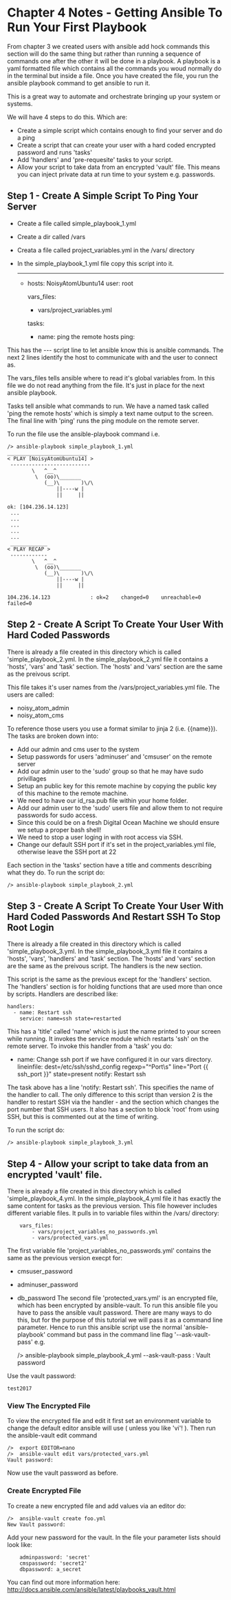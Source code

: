# Chapter 4 Notes - Getting Ansible To Run Your First Playbook

From chapter 3 we created users with ansible add hock commands this section will do the same thing but rather than running a
sequence of commands one after the other it will be done in a playbook. A playbook is a yaml formatted file which contains all the
commands you woud normally do in the terminal but inside a file. Once you have created the file, you run the ansible playbook command
to get ansible to run it.

This is a great way to automate and orchestrate bringing up your system or systems.

We will have 4 steps to do this. Which are:

* Create a simple script which contains enough to find your server and do a ping
* Create a script that can create your user with a hard coded encrypted password and runs 'tasks'
* Add 'handlers' and 'pre-requesite' tasks to your script.
* Allow your script to take data from an encrypted 'vault' file. This means you can inject private data at run time to your system e.g. passwords.



## Step 1 - Create A Simple Script To Ping Your Server

* Create a file called simple_playbook_1.yml
* Create a dir called /vars
* Creata a file called project_variables.yml in the /vars/ directory
* In the simple_playbook_1.yml file copy this script into it.

	---
	- hosts: NoisyAtomUbuntu14
	  user: root

	  vars_files:
	  - vars/project_variables.yml

	  tasks:
	  - name: ping the remote hosts
		ping:

This has the --- script line to let ansible know this is ansible commands. 
The next 2 lines identify the host to communicate with and the user to connect as.

The vars_files tells ansible where to read it's global variables from. In this file we do not read anything from the file. It's
just in place for the next ansible playbook.

Tasks tell ansible what commands to run. We have a named task called 'ping the remote hosts' which is simply a text name output
to the screen. The final line with 'ping' runs the ping module on the remote server.

To run the file use the ansible-playbook command i.e.

	/> ansible-playbook simple_playbook_1.yml
	__________________________
	< PLAY [NoisyAtomUbuntu14] >
	 --------------------------
			\   ^__^
			 \  (oo)\_______
				(__)\       )\/\
					||----w |
					||     ||
	 
	ok: [104.236.14.123]
	 ...
	 ...
	 ...
	 ...
	 ...
	 ____________
	< PLAY RECAP >
	 ------------
			\   ^__^
			 \  (oo)\_______
				(__)\       )\/\
					||----w |
					||     ||

	104.236.14.123             : ok=2    changed=0    unreachable=0    failed=0



## Step 2 - Create A Script To Create Your User With Hard Coded Passwords

There is already a file created in this directory which is called 'simple_playbook_2.yml. In the simple_playbook_2.yml 
file it contains a 'hosts', 'vars' and 'task' section. The 'hosts' and 'vars' section are the same as the preivous script.

This file takes it's user names from the /vars/project_variables.yml file. The users are called:
* noisy_atom_admin
* noisy_atom_cms

To reference those users you use a format similar to jinja 2 (i.e. {{name}}). The tasks are broken down into: 

* Add our admin and cms user to the system
* Setup passwords for users 'adminuser' and 'cmsuser' on the remote server
* Add our admin user to the 'sudo' group so that he may have sudo privillages
* Setup an public key for this remote machine by copying the public key of this machine to the remote machine.
* We need to have our id_rsa.pub file within your home folder.
* Add our admin user to the 'sudo' users file and allow them to not require passwords for sudo access.
* Since this could be on a fresh Digital Ocean Machine we should ensure we setup a proper bash shell!
* We need to stop a user loging in with root access via SSH.
* Change our default SSH port if it's set in the project_variables.yml file, otherwise leave the SSH port at 22

Each section in the 'tasks' section have a title and comments describing what they do.
To run the script do:

	/> ansible-playbook simple_playbook_2.yml



## Step 3 - Create A Script To Create Your User With Hard Coded Passwords And Restart SSH To Stop Root Login

There is already a file created in this directory which is called 'simple_playbook_3.yml. In the simple_playbook_3.yml 
file it contains a 'hosts', 'vars', 'handlers' and 'task' section. The 'hosts' and 'vars' section are the same as the 
preivous script. The handlers is the new section.

This script is the same as the previous except for the 'handlers' section. The 'handlers' section is for holding
functions that are used more than once by scripts. Handlers are described like:

	handlers:
	  - name: Restart ssh
		service: name=ssh state=restarted

This has a 'title' called 'name' which is just the name printed to your screen while running. It invokes the service 
module which restarts 'ssh' on the remote server. To invoke this handler from a 'task' you do:

  - name: Change ssh port if we have configured it in our vars directory.
    lineinfile: dest=/etc/ssh/sshd_config
      regexp="^Port\s"
      line="Port {{ ssh_port }}"
      state=present
    notify: Restart ssh

The task above has a line 'notify: Restart ssh'. This specifies the name of the handler to call. The only difference to
this script than version 2 is the handler to restart SSH via the handler - and the section which changes the port number
that SSH users. It also has a section to block 'root' from using SSH, but this is commented out at the time of writing.

To run the script do:

	/> ansible-playbook simple_playbook_3.yml



## Step 4 - Allow your script to take data from an encrypted 'vault' file.

There is already a file created in this directory which is called 'simple_playbook_4.yml. In the simple_playbook_4.yml 
file it has exactly the same content for tasks as the previous version. This file however includes different variable
files. It pulls in to variable files within the /vars/ directory:

		vars_files:
			- vars/project_variables_no_passwords.yml
			- vars/protected_vars.yml

The first variable file 'project_variables_no_passwords.yml' contains the same as the previous version execpt for:
* cmsuser_password
* adminuser_password
* db_password
The second file 'protected_vars.yml' is an encrypted file, which has been encrypted by ansible-vault. To run this 
ansible file you have to pass the ansible vault password. There are many ways to do this, but for the purpose of
this tutorial we will pass it as a command line parameter. Hence to run this ansible script use the normal 'ansible-playbook'
command but pass in the command line flag '--ask-vault-pass' e.g.

	/>  ansible-playbook simple_playbook_4.yml --ask-vault-pass
	: Vault password

Use the vault password:

	test2017
	

### View The Encrypted File

To view the encrypted file and edit it first set an environment variable to change the default editor ansible will
use ( unless you like 'vi'! ). Then run the ansible-vault edit command

	/>  export EDITOR=nano
	/>  ansible-vault edit vars/protected_vars.yml
	Vault password:	

Now use the vault password as before.


### Create Encrypted File

To create a new encrypted file and add values via an editor do:

	/>  ansible-vault create foo.yml
	New Vault password:
	
Add your new password for the vault. In the file your parameter lists should look like:	
	
		adminpassword: 'secret'
		cmspassword: 'secret2'
		dbpassword: a_secret

You can find out more information here: http://docs.ansible.com/ansible/latest/playbooks_vault.html



